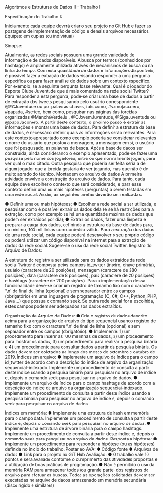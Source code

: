 Algoritmos e Estruturas de Dados II - Trabalho I

Especificação do Trabalho I:

Inicialmente cada equipe deverá criar o seu projeto no Git Hub e fazer as postagens de
implementação de código e demais arquivos necessários.
Equipes: em duplas (ou individual)

Sinopse:

Atualmente, as redes sociais possuem uma grande variedade de informação e de dados
disponíveis. A busca por termos (conhecidos por hashtags) é amplamente utilizada através
de mecanismos de busca ou na linha do tempo. Com esta quantidade de dados e
informações disponíveis, é possível fazer a extração de dados visando responder a uma
pergunta específica ou para fazer análise de dados sobre um contexto específico. Por
exemplo, se a seguinte pergunta fosse relevante: Qual é o jogador do Esporte Clube
Juventude que é mais comentado na rede social Twitter? Para responder a esta pergunta,
pode-se criar uma base de dados a partir de extração dos tweets pesquisando pelo usuário
correspondente @ECJuventude ou por palavras chaves, tais como, #vamojaconero,
#papada, #seriec, bem como, pesquisar nas páginas das torcidas organizadas
@ManchaVerdeJu , @CJovemJuventude, @SigaJuventude ou @papoJaconero.
A partir deste contexto, o próximo passo é extrair as informações e montar uma base de
dados. Para definir a estrutura da base de dados, é necessário definir quais as informações
serão relevantes. Para este contexto apresentado como exemplo poderia se considerar
relevantes o nome do usuário que postou a mensagem, a mensagem em si, o usuário que
foi pesquisado, as palavras de busca.
Após a base de dados ser construída, ainda considerando o exemplo apresentado, pode-se
fazer uma pesquisa pelo nome dos jogadores, entre os que normalmente jogam, para ver
qual o mais citado. Outra pesquisa que poderia ser feita seria a de algum jogador que a
torcida gostaria de ver jogando, mas que não é de muito agrado do técnico.
Montagem do arquivo de dados
A primeira atividade envolve a construção do arquivo de dados. Para tanto, cada equipe
deve escolher o contexto que será considerado, e para esse contexto definir uma ou
mais hipóteses (perguntas) a serem testadas em uma rede social. Assim, as seguintes
tarefas deverão ser realizadas:

● Definir uma ou mais hipóteses;
● Escolher a rede social a ser utilizada, e pesquisar como é possível extrair os dados
dela (e se há restrições para a extração, como por exemplo se há uma quantidade
máxima de dados que podem ser extraídos por dia);
● Extrair os dados, fazer uma limpeza e preparar a carga dos dados, definindo a
estrutura da base de dados para, no mínimo, 100 mil linhas com conteúdo válido.
Para a extração dos dados de uma rede social, cada equipe poderá desenvolver o seu
próprio código ou poderá utilizar um código disponível na internet para a extração de dados
da rede social. Sugere-se o uso da rede social Twitter.
Registro do Arquivo de Dados:

A estrutura do registro a ser utilizada para os dados extraídos da rede social Twitter é
composta pelos campos id_twitter (inteiro, chave primária), usuário (caractere de 20
posições), mensagem (caractere de 280 posições), data (caractere de 8 posições), país
(caractere de 20 posições) e hashtags (caractere de 200 posições).
Para a implementação dessa funcionalidade deve-se criar um registro de tamanho fixo
com o caractere ‘\n’ de final de linha (opcional) e sem separador entre os campos
(obrigatório) em uma linguagem de programação (C, C#, C++, Python, PHP, Java ...) que
possua o comando seek.
Se outra rede social for a escolhida, estes campos podem ser adequados aos dados
extraídos.

Organização de Arquivo de Dados:
● Crie o registro de dados descrito acima para a organização de arquivo do tipo
sequencial usando registro de tamanho fixo com o caractere ‘\n’ de final de linha
(opcional) e sem separador entre os campos (obrigatório).
● Implemente: 1) um procedimento para inserir as 100 mil linhas de dados, 2) um
procedimento para mostrar os dados, 3) um procedimento para realizar a pesquisa
binária e 4) um procedimento para consultar dados a partir da pesquisa binária.
Os dados devem ser coletados ao longo dos meses de setembro e outubro de 2019.
Índices em arquivo:
● Implemente um arquivo de índice para o campo id_twitter de acordo com a
descrição do índice de arquivo da organização sequencial-indexado. Implemente
um procedimento de consulta a partir deste índice usando a pesquisa binária
para pesquisar no arquivo de índice e, depois o comando seek para pesquisar no
arquivo de dados.
● Implemente um arquivo de índice para o campo hashtags de acordo com a
descrição do índice de arquivo da organização sequencial-indexado. Implemente
um procedimento de consulta a partir deste índice usando a pesquisa binária
para pesquisar no arquivo de índice e, depois o comando seek para pesquisar no
arquivo de dados.

Índices em memória:
● Implemente uma estrutura de hash em memória para o campo data. Implemente
um procedimento de consulta a partir deste índice e, depois o comando seek para
pesquisar no arquivo de dados.
● Implemente uma estrutura de árvore binária para o campo hashtags. Implemente
um procedimento de consulta a partir deste índice e, depois o comando seek para
pesquisar no arquivo de dados.
Resposta a hipótese:
● Implemente um procedimento para responder a hipótese (ou as hipóteses) definida
no início do trabalho.
Postar no AVA:
● Código fonte
● Arquivos de dados
● Link para o projeto no GiT Hub
Avaliação:
● O trabalho vale 10 pontos e será avaliado conforme o cumprimento das atividades
propostas e a utilização de boas práticas de programação.
● Não é permitido o uso da memória RAM para armazenar todos (ou grande parte) dos
registros do arquivo para efetuar as buscas. Todas as operações solicitadas devem
ser executadas no arquivo de dados armazenado em memória secundária (disco
rígido e similares)
